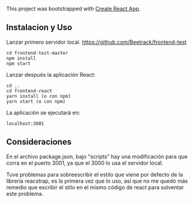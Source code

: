 This project was bootstrapped with [Create React App](https://github.com/facebookincubator/create-react-app).

## Instalacion y Uso

Lanzar primero servidor local. https://github.com/Beetrack/frontend-test

```
cd frontend-test-master
npm install
npm start
```

Lanzar después la aplicación React:

```
cd ..
cd frontend-react
yarn install (o con npm)
yarn start (o con npm)
```

La aplicación se ejecutará en:

```
localhost:3001
```

## Consideraciones

En el archivo package.json, bajo "scripts" hay una modificación para que corra en el puerto 3001, ya que el 3000 lo usa el servidor local.

Tuve problemas para sobreescribir el estilo que viene por defecto de la librería reacstrap, es la primera vez que lo uso,
así que no me quedó más remedio que escribir el stilo en el mismo código de react para solventar este problema.